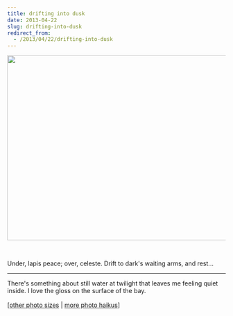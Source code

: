 ```yaml
---
title: drifting into dusk
date: 2013-04-22
slug: drifting-into-dusk
redirect_from:
  - /2013/04/22/drifting-into-dusk
---
```


<a href="http://www.flickr.com/photos/daniel_hardman/8331434375/sizes/l/"><img class="aligncenter" alt="" src="http://farm9.staticflickr.com/8078/8331434375_39a6124301_z.jpg" width="640" height="427" /></a>

 
<p class="haiku">Under, lapis peace;
over, celeste. Drift to dark's
waiting arms, and rest...</p>


<hr />

There's something about still water at twilight that leaves me feeling quiet inside. I love the gloss on the surface of the bay.

<span style="line-height:1.5;">[</span><a style="line-height:1.5;" href="http://www.flickr.com/photos/daniel_hardman/8331434375/sizes/l/" target="_blank">other photo sizes</a><span style="line-height:1.5;"> | </span><a style="line-height:1.5;" href="http://sivanea.com/category/photos/">more photo haikus</a><span style="line-height:1.5;">]</span>
